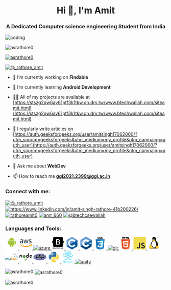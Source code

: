  <h1 align="center">Hi 👋, I'm Amit</h1>
<h3 align="center">A Dedicated Computer science engineering Student from India</h3>

<img aling="right" alt="coding" width="400" src="https://media.tenor.com/Aw2-4sShkCUAAAAd/coding.gif">

<p align="left"> <img src="https://komarev.com/ghpvc/?username=asrathore0&label=Profile%20views&color=0e75b6&style=flat" alt="asrathore0" /> </p>

<p align="left"> <a href="https://github.com/ryo-ma/github-profile-trophy"><img src="https://github-profile-trophy.vercel.app/?username=asrathore0" alt="asrathore0" /></a> </p>

<p align="left"> <a href="https://twitter.com/@_rathore_amit" target="blank"><img src="https://img.shields.io/twitter/follow/@_rathore_amit?logo=twitter&style=for-the-badge" alt="@_rathore_amit" /></a> </p>

- 🔭 I’m currently working on **Findable**

- 🌱 I’m currently learning **Android Development**

- 👨‍💻 All of my projects are available at [https://stszg2qw6av61ptf3k1tkw.on.drv.tw/www.btechwallah.com/siteamit.html](https://stszg2qw6av61ptf3k1tkw.on.drv.tw/www.btechwallah.com/siteamit.html)

- 📝 I regularly write articles on [https://auth.geeksforgeeks.org/user/amitsingh17062000/?utm_source=geeksforgeeks&utm_medium=my_profile&utm_campaign=auth_user](https://auth.geeksforgeeks.org/user/amitsingh17062000/?utm_source=geeksforgeeks&utm_medium=my_profile&utm_campaign=auth_user)

- 💬 Ask me about **WebDev**

- 📫 How to reach me **ggi2021.2399@ggi.ac.in**

<h3 align="left">Connect with me:</h3>
<p align="left">
<a href="https://twitter.com/@_rathore_amit" target="blank"><img align="center" src="https://raw.githubusercontent.com/rahuldkjain/github-profile-readme-generator/master/src/images/icons/Social/twitter.svg" alt="@_rathore_amit" height="30" width="40" /></a>
<a href="https://linkedin.com/in/https://www.linkedin.com/in/amit-singh-rathore-41b200226/" target="blank"><img align="center" src="https://raw.githubusercontent.com/rahuldkjain/github-profile-readme-generator/master/src/images/icons/Social/linked-in-alt.svg" alt="https://www.linkedin.com/in/amit-singh-rathore-41b200226/" height="30" width="40" /></a>
<a href="https://fb.com/rathoreamit0" target="blank"><img align="center" src="https://raw.githubusercontent.com/rahuldkjain/github-profile-readme-generator/master/src/images/icons/Social/facebook.svg" alt="rathoreamit0" height="30" width="40" /></a>
<a href="https://instagram.com/amt_660" target="blank"><img align="center" src="https://raw.githubusercontent.com/rahuldkjain/github-profile-readme-generator/master/src/images/icons/Social/instagram.svg" alt="amt_660" height="30" width="40" /></a>
<a href="https://www.youtube.com/c/@btechcsewallah" target="blank"><img align="center" src="https://raw.githubusercontent.com/rahuldkjain/github-profile-readme-generator/master/src/images/icons/Social/youtube.svg" alt="@btechcsewallah" height="30" width="40" /></a>
</p>

<h3 align="left">Languages and Tools:</h3>
<p align="left"> <a href="https://developer.android.com" target="_blank" rel="noreferrer"> <img src="https://raw.githubusercontent.com/devicons/devicon/master/icons/android/android-original-wordmark.svg" alt="android" width="40" height="40"/> </a> <a href="https://aws.amazon.com" target="_blank" rel="noreferrer"> <img src="https://raw.githubusercontent.com/devicons/devicon/master/icons/amazonwebservices/amazonwebservices-original-wordmark.svg" alt="aws" width="40" height="40"/> </a> <a href="https://azure.microsoft.com/en-in/" target="_blank" rel="noreferrer"> <img src="https://www.vectorlogo.zone/logos/microsoft_azure/microsoft_azure-icon.svg" alt="azure" width="40" height="40"/> </a> <a href="https://getbootstrap.com" target="_blank" rel="noreferrer"> <img src="https://raw.githubusercontent.com/devicons/devicon/master/icons/bootstrap/bootstrap-plain-wordmark.svg" alt="bootstrap" width="40" height="40"/> </a> <a href="https://www.cprogramming.com/" target="_blank" rel="noreferrer"> <img src="https://raw.githubusercontent.com/devicons/devicon/master/icons/c/c-original.svg" alt="c" width="40" height="40"/> </a> <a href="https://www.w3schools.com/cpp/" target="_blank" rel="noreferrer"> <img src="https://raw.githubusercontent.com/devicons/devicon/master/icons/cplusplus/cplusplus-original.svg" alt="cplusplus" width="40" height="40"/> </a> <a href="https://www.w3schools.com/css/" target="_blank" rel="noreferrer"> <img src="https://raw.githubusercontent.com/devicons/devicon/master/icons/css3/css3-original-wordmark.svg" alt="css3" width="40" height="40"/> </a> <a href="https://git-scm.com/" target="_blank" rel="noreferrer"> <img src="https://www.vectorlogo.zone/logos/git-scm/git-scm-icon.svg" alt="git" width="40" height="40"/> </a> <a href="https://www.w3.org/html/" target="_blank" rel="noreferrer"> <img src="https://raw.githubusercontent.com/devicons/devicon/master/icons/html5/html5-original-wordmark.svg" alt="html5" width="40" height="40"/> </a> <a href="https://developer.mozilla.org/en-US/docs/Web/JavaScript" target="_blank" rel="noreferrer"> <img src="https://raw.githubusercontent.com/devicons/devicon/master/icons/javascript/javascript-original.svg" alt="javascript" width="40" height="40"/> </a> <a href="https://www.linux.org/" target="_blank" rel="noreferrer"> <img src="https://raw.githubusercontent.com/devicons/devicon/master/icons/linux/linux-original.svg" alt="linux" width="40" height="40"/> </a> <a href="https://www.mysql.com/" target="_blank" rel="noreferrer"> <img src="https://raw.githubusercontent.com/devicons/devicon/master/icons/mysql/mysql-original-wordmark.svg" alt="mysql" width="40" height="40"/> </a> <a href="https://nodejs.org" target="_blank" rel="noreferrer"> <img src="https://raw.githubusercontent.com/devicons/devicon/master/icons/nodejs/nodejs-original-wordmark.svg" alt="nodejs" width="40" height="40"/> </a> <a href="https://www.php.net" target="_blank" rel="noreferrer"> <img src="https://raw.githubusercontent.com/devicons/devicon/master/icons/php/php-original.svg" alt="php" width="40" height="40"/> </a> <a href="https://www.python.org" target="_blank" rel="noreferrer"> <img src="https://raw.githubusercontent.com/devicons/devicon/master/icons/python/python-original.svg" alt="python" width="40" height="40"/> </a> <a href="https://reactjs.org/" target="_blank" rel="noreferrer"> <img src="https://raw.githubusercontent.com/devicons/devicon/master/icons/react/react-original-wordmark.svg" alt="react" width="40" height="40"/> </a> <a href="https://unity.com/" target="_blank" rel="noreferrer"> <img src="https://www.vectorlogo.zone/logos/unity3d/unity3d-icon.svg" alt="unity" width="40" height="40"/> </a> </p>

<p><img align="left" src="https://github-readme-stats.vercel.app/api/top-langs?username=asrathore0&show_icons=true&locale=en&layout=compact" alt="asrathore0" /></p>

<p>&nbsp;<img align="center" src="https://github-readme-stats.vercel.app/api?username=asrathore0&show_icons=true&locale=en" alt="asrathore0" /></p>

<p><img align="center" src="https://github-readme-streak-stats.herokuapp.com/?user=asrathore0&" alt="asrathore0" /></p>
